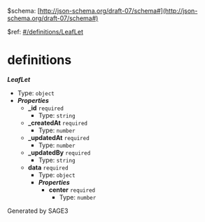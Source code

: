 &#36;schema: [http://json-schema.org/draft-07/schema#](http://json-schema.org/draft-07/schema#)

&#36;ref: [#/definitions/LeafLet](#/definitions/LeafLet)

# definitions

**_LeafLet_**

 - Type: `object`
 - **_Properties_**
	 - <b id="#/definitions/LeafLet/properties/_id">_id</b> `required`
		 - Type: `string`
	 - <b id="#/definitions/LeafLet/properties/_createdAt">_createdAt</b> `required`
		 - Type: `number`
	 - <b id="#/definitions/LeafLet/properties/_updatedAt">_updatedAt</b> `required`
		 - Type: `number`
	 - <b id="#/definitions/LeafLet/properties/_updatedBy">_updatedBy</b> `required`
		 - Type: `string`
	 - <b id="#/definitions/LeafLet/properties/data">data</b> `required`
		 - Type: `object`
		 - **_Properties_**
			 - <b id="#/definitions/LeafLet/properties/data/properties/center">center</b> `required`
				 - Type: `number`


Generated by SAGE3